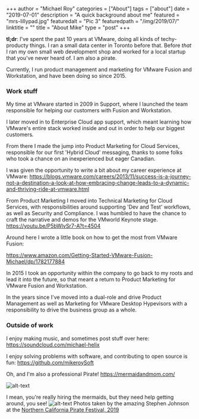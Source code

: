 +++
author = "Michael Roy"
categories = ["About"]
tags = ["about"]
date = "2019-07-01"
description = "A quick background about me"
featured = "mrs-lillypad.jpg"
featuredalt = "Pic 3"
featuredpath = "/img/2019/07/"
linktitle = ""
title = "About Mike"
type = "post"
+++

**tl;dr**: I've spent the past 10 years at VMware, doing all kinds of techy-producty things. I ran a small data center in Toronto before that. Before _that_ I ran my own small web development shop and worked for a local startup that you've never heard of. I am also a pirate.

Currently, I run product management and marketing for VMware Fusion and Workstation, and have been doing so since 2015.

### Work stuff

My time at VMware started in 2009 in Support, where I launched the team responsible for helping our customers with Fusion and Workstation.

I later moved in to Enterprise Cloud app support, which meant learning how VMware's entire stack worked inside and out in order to help our biggest customers.

From there I made the jump into Product Marketing for Cloud Services, responsible for our first 'Hybrid Cloud' messaging, thanks to some folks who took a chance on an inexperienced but eager Canadian.

I was given the opportunity to write a bit about my career experience at VMware:
https://blogs.vmware.com/careers/2013/11/success-is-a-journey-not-a-destination-a-look-at-how-embracing-change-leads-to-a-dynamic-and-thriving-ride-at-vmware.html

From Product Marketing I moved into Technical Marketing for Cloud Services, with responsibilities around supporting 'Dev and Test' workflows, as well as Security and Compliance. I was humbled to have the chance to craft the narrative and demos for the VMworld Keynote stage. https://youtu.be/P5bWlvSr7-A?t=4504

Around here I wrote a little book on how to get the most from VMware Fusion:

https://www.amazon.com/Getting-Started-VMware-Fusion-Michael/dp/1782177884

In 2015 I took an opportunity within the company to go back to my roots and lead it into the future, so that meant a return to Product Marketing for VMware Fusion and Workstation.

In the years since I've moved into a dual-role and drive Product Management as well as Marketing for VMware Desktop Hypevisors with a responsibility to drive the business group as a whole.

### Outside of work

I enjoy making music, and sometimes post stuff over here:
https://soundcloud.com/michael-helix

I enjoy solving problems with software, and contributing to open source is fun:
https://github.com/mikeroySoft

Oh, and I'm also a professional Pirate!
https://mermaidandmom.com/

![alt-text](/img/main/mike-pirate-2019.jpg "Ooh, treasure!")

I mean, you're really hiring the mermaids, but they need help getting around, you see!
![alt-text](/img/main/mike-carry-mermaid-2019.jpg "The tail is the heavy part")
Photos taken by the amazing Stephen Johnson at the [Northern California Pirate Festival, 2019](https://www.norcalpiratefestival.com/)
